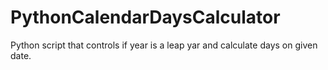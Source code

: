 # PythonCalendarDaysCalculator
Python script that controls if year is a leap yar and calculate days on given date.
